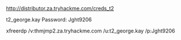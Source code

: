 http://distributor.za.tryhackme.com/creds_t2

t2_george.kay Password: Jght9206


xfreerdp /v:thmjmp2.za.tryhackme.com /u:t2_george.kay /p:Jght9206